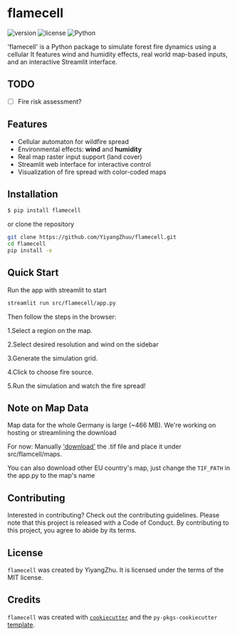 # flamecell

![version](https://img.shields.io/badge/version-0.2.0-blue.svg)
![license](https://img.shields.io/badge/license-MIT-green.svg)
![Python](https://img.shields.io/badge/python-3.9+-blue.svg)

'flamecell' is a Python package to simulate forest fire dynamics using a cellular 
It features wind and humidity effects, real world map-based inputs, and an interactive Streamlit interface.

## TODO
- [ ] Fire risk assessment?

## Features
- Cellular automaton for wildfire spread
- Environmental effects: **wind** and **humidity**
- Real map raster input support (land cover)
- Streamlit web interface for interactive control
- Visualization of fire spread with color-coded maps

## Installation

```bash
$ pip install flamecell
```

or clone the repository
```bash
git clone https://github.com/YiyangZhuu/flamecell.git
cd flamecell
pip install -e
```

## Quick Start
Run the app with streamlit to start
```bash
streamlit run src/flamecell/app.py
```

Then follow the steps in the browser:

1.Select a region on the map.

2.Select desired resolution and wind on the sidebar

3.Generate the simulation grid.

4.Click to choose fire source.

5.Run the simulation and watch the fire spread!

## Note on Map Data
Map data for the whole Germany is large (~466 MB). We're working on hosting or streamlining the download

For now: Manually ['download'](https://heidata.uni-heidelberg.de/dataset.xhtml?persistentId=doi:10.11588/data/IUTCDN) the .tif file and place it under src/flamcell/maps. 

You can also download other EU country's map, just change the `TIF_PATH` in the app.py to the map's name


## Contributing

Interested in contributing? Check out the contributing guidelines. Please note that this project is released with a Code of Conduct. By contributing to this project, you agree to abide by its terms.

## License

`flamecell` was created by YiyangZhu. It is licensed under the terms of the MIT license.

## Credits

`flamecell` was created with [`cookiecutter`](https://cookiecutter.readthedocs.io/en/latest/) and the `py-pkgs-cookiecutter` [template](https://github.com/py-pkgs/py-pkgs-cookiecutter).
